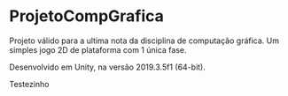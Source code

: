 # ProjetoCompGrafica
Projeto válido para a ultima nota da disciplina de computação gráfica. Um simples jogo 2D de plataforma com 1 única fase.

Desenvolvido em Unity, na versão 2019.3.5f1 (64-bit).

Testezinho

